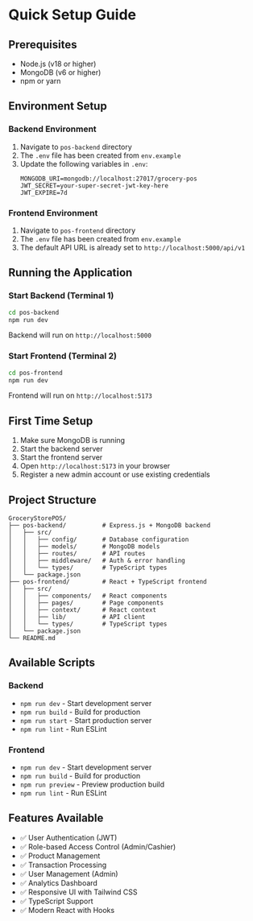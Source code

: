 # Quick Setup Guide

## Prerequisites
- Node.js (v18 or higher)
- MongoDB (v6 or higher)
- npm or yarn

## Environment Setup

### Backend Environment
1. Navigate to `pos-backend` directory
2. The `.env` file has been created from `env.example`
3. Update the following variables in `.env`:
   ```env
   MONGODB_URI=mongodb://localhost:27017/grocery-pos
   JWT_SECRET=your-super-secret-jwt-key-here
   JWT_EXPIRE=7d
   ```

### Frontend Environment
1. Navigate to `pos-frontend` directory
2. The `.env` file has been created from `env.example`
3. The default API URL is already set to `http://localhost:5000/api/v1`

## Running the Application

### Start Backend (Terminal 1)
```bash
cd pos-backend
npm run dev
```
Backend will run on `http://localhost:5000`

### Start Frontend (Terminal 2)
```bash
cd pos-frontend
npm run dev
```
Frontend will run on `http://localhost:5173`

## First Time Setup

1. Make sure MongoDB is running
2. Start the backend server
3. Start the frontend server
4. Open `http://localhost:5173` in your browser
5. Register a new admin account or use existing credentials

## Project Structure
```
GroceryStorePOS/
├── pos-backend/          # Express.js + MongoDB backend
│   ├── src/
│   │   ├── config/       # Database configuration
│   │   ├── models/       # MongoDB models
│   │   ├── routes/       # API routes
│   │   ├── middleware/   # Auth & error handling
│   │   └── types/        # TypeScript types
│   └── package.json
├── pos-frontend/         # React + TypeScript frontend
│   ├── src/
│   │   ├── components/   # React components
│   │   ├── pages/        # Page components
│   │   ├── context/      # React context
│   │   ├── lib/          # API client
│   │   └── types/        # TypeScript types
│   └── package.json
└── README.md
```

## Available Scripts

### Backend
- `npm run dev` - Start development server
- `npm run build` - Build for production
- `npm run start` - Start production server
- `npm run lint` - Run ESLint

### Frontend
- `npm run dev` - Start development server
- `npm run build` - Build for production
- `npm run preview` - Preview production build
- `npm run lint` - Run ESLint

## Features Available
- ✅ User Authentication (JWT)
- ✅ Role-based Access Control (Admin/Cashier)
- ✅ Product Management
- ✅ Transaction Processing
- ✅ User Management (Admin)
- ✅ Analytics Dashboard
- ✅ Responsive UI with Tailwind CSS
- ✅ TypeScript Support
- ✅ Modern React with Hooks
